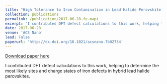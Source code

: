 ```yaml
---
title: "High Tolerance to Iron Contamination in Lead Halide Perovskite Solar Cells"
collection: publications
permalink: /publication/2017-06-28-fe-mapi
excerpt: 'I contributed DFT defect calculations to this work, helping to determine the most likely sites and charge states of iron defects in hybrid lead halide perovskites.'
date: 2017-06-28
venue: 'ACS Nano'
lead: False
paperurl: 'http://dx.doi.org/10.1021/acsnano.7b02734'
---
```


<a href='http://dx.doi.org/10.1021/acsnano.7b02734'>Download paper here</a>

I contributed DFT defect calculations to this work, helping to determine the most likely sites and charge states of iron defects in hybrid lead halide perovskites.
